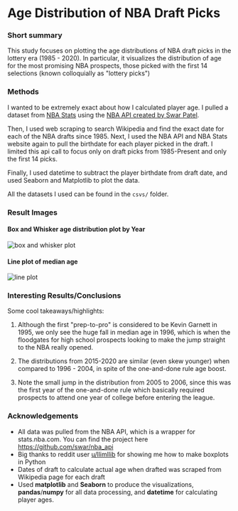# Age Distribution of NBA Draft Picks

### Short summary

This study focuses on plotting the age distributions of NBA draft picks
in the lottery era (1985 - 2020). In particular, it visualizes the distribution
of age for the most promising NBA prospects, those picked with the first 14 
selections (known colloquially as "lottery picks")

### Methods

I wanted to be extremely exact about how I calculated player age. I pulled a dataset
from [NBA Stats](stats.nba.com) using the [NBA API created by Swar Patel](https://github.com/swar/nba_api).

Then, I used web scraping to search Wikipedia and find the exact date for each of the NBA
drafts since 1985. Next, I used the NBA API and NBA Stats website again to pull the birthdate
for each player picked in the draft. I limited this api call to focus only on draft picks from
1985-Present and only the first 14 picks.

Finally, I used datetime to subtract the player birthdate from draft date, and used
Seaborn and Matplotlib to plot the data. 

All the datasets I used can be found in the `csvs/` folder.

### Result Images

#### Box and Whisker age distribution plot by Year
![box and whisker plot](https://i.ibb.co/vx39XwF/age-lottery-boxplot.jpg)


#### Line plot of median age 
![line plot](https://i.ibb.co/Vpfy1z8/age-lottery-lineplot.jpg)

### Interesting Results/Conclusions
Some cool takeaways/highlights:

1. Although the first "prep-to-pro" is considered to be Kevin Garnett in 1995, we only see the huge fall in median age in 1996, which is when the floodgates for high school prospects
looking to make the jump straight to the NBA really opened.

2. The distributions from 2015-2020 are similar (even skew younger) when compared to 1996 - 2004, in spite of the one-and-done rule age boost.

3. Note the small jump in the distribution from 2005 to 2006, since this was the first year of the one-and-done rule which basically required prospects to attend one year of college before entering the league.


### Acknowledgements
- All data was pulled from the NBA API, which is a wrapper for stats.nba.com. You can find the project here https://github.com/swar/nba_api
- Big thanks to reddit user [u/llimllib](http://reddit.com/u/llimllib) for showing me how to make boxplots in Python
- Dates of draft to calculate actual age when drafted was scraped from Wikipedia page for each draft
- Used **matplotlib** and **Seaborn** to produce the visualizations, **pandas**/**numpy** for all data processing, and **datetime** for calculating player ages.
